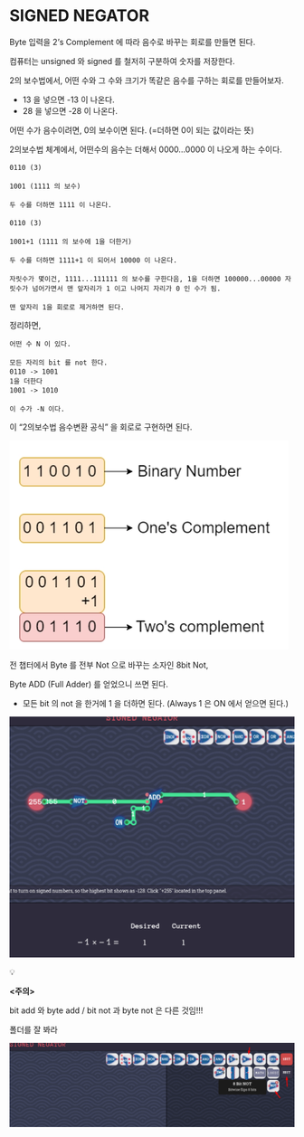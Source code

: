 # SIGNED NEGATOR

Byte 입력을 2’s Complement 에 따라 음수로 바꾸는 회로를 만들면 된다.

컴퓨터는 unsigned 와 signed 를 철저히 구분하여 숫자를 저장한다.

2의 보수법에서, 어떤 수와 그 수와 크기가 똑같은 음수를 구하는 회로를 만들어보자.

- 13 을 넣으면 -13 이 나온다.
- 28 을 넣으면 -28 이 나온다.

어떤 수가 음수이려면, 0의 보수이면 된다. (=더하면 0이 되는 값이라는 뜻)

2의보수법 체계에서, 어떤수의 음수는 더해서 0000…0000 이 나오게 하는 수이다.

```
0110 (3)

1001 (1111 의 보수)

두 수를 더하면 1111 이 나온다.

0110 (3)

1001+1 (1111 의 보수에 1을 더한거)

두 수를 더하면 1111+1 이 되어서 10000 이 나온다.

자릿수가 몇이건, 1111...111111 의 보수를 구한다음, 1을 더하면 100000...00000 자릿수가 넘어가면서 맨 앞자리가 1 이고 나머지 자리가 0 인 수가 됨.

맨 앞자리 1을 회로로 제거하면 된다.
```

정리하면,

```
어떤 수 N 이 있다.

모든 자리의 bit 를 not 한다.
0110 -> 1001
1을 더한다
1001 -> 1010

이 수가 -N 이다.
```

이 “2의보수법 음수변환 공식” 을 회로로 구현하면 된다.

![Untitled](SIGNED%20NEGATOR%201bc80ae0869c810787c6e1bc4589f73d/Untitled.png)

전 챕터에서 Byte 를 전부 Not 으로 바꾸는 소자인 8bit Not,

Byte ADD (Full Adder) 를 얻었으니 쓰면 된다.

- 모든 bit 의 not 을 한거에 1 을 더하면 된다. (Always 1 은 ON 에서 얻으면 된다.)

![Untitled](SIGNED%20NEGATOR%201bc80ae0869c810787c6e1bc4589f73d/Untitled%201.png)


💡

**<주의>**

bit add 와 byte add / bit not 과 byte not 은 다른 것임!!!

폴더를 잘 봐라

![image.png](SIGNED%20NEGATOR%201bc80ae0869c810787c6e1bc4589f73d/image.png)

</aside>